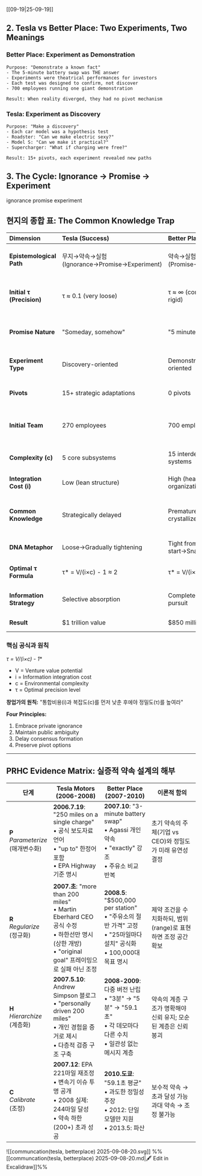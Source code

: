
[[09-19|25-09-19]]

## 2. Tesla vs Better Place: Two Experiments, Two Meanings

### Better Place: Experiment as Demonstration

```
Purpose: "Demonstrate a known fact"
- The 5-minute battery swap was THE answer
- Experiments were theatrical performances for investors
- Each test was designed to confirm, not discover
- 700 employees running one giant demonstration

Result: When reality diverged, they had no pivot mechanism
```

### Tesla: Experiment as Discovery

```
Purpose: "Make a discovery"
- Each car model was a hypothesis test
- Roadster: "Can we make electric sexy?"
- Model S: "Can we make it practical?"
- Supercharger: "What if charging were free?"

Result: 15+ pivots, each experiment revealed new paths
```

## 3. The Cycle: Ignorance → Promise → Experiment
ignorance promise experiment

## 현지의 종합 표: The Common Knowledge Trap

| Dimension                 | Tesla (Success)                            | Better Place (Failure)        | Key Insight                                 |
| :------------------------ | :----------------------------------------- | :---------------------------- | :------------------------------------------ |
| **Epistemological Path**  | 무지→약속→실험<br>(Ignorance→Promise→Experiment) | 약속→실험<br>(Promise→Experiment) | Missing ignorance stage = $850M loss        |
| **Initial τ (Precision)** | τ ≈ 0.1 (very loose)                       | τ ≈ ∞ (completely rigid)      | Start with low precision, earn it gradually |
| **Promise Nature**        | "Someday, somehow"                         | "5 minutes exactly"           | Strategic ambiguity preserves options       |
| **Experiment Type**       | Discovery-oriented                         | Demonstration-oriented        | Experiments should reveal, not confirm      |
| **Pivots**                | 15+ strategic adaptations                  | 0 pivots                      | Adaptation signals learning                 |
| **Initial Team**          | 270 employees                              | 700 employees                 | Smaller teams = lower integration cost (i)  |
| **Complexity (c)**        | 5 core subsystems                          | 15 interdependent systems     | Deliberately simplify complexity            |
| **Integration Cost (i)**  | Low (lean structure)                       | High (heavy organization)     | i×c must stay manageable                    |
| **Common Knowledge**      | Strategically delayed                      | Prematurely crystallized      | Prevent ignorance from becoming public      |
| **DNA Metaphor**          | Loose→Gradually tightening                 | Tight from start→Snapped      | Dynamic tension management                  |
| **Optimal τ Formula**     | τ* = V/(i×c) - 1 ≈ 2                       | τ* = V/(i×c) - 1 ≈ 0.05       | Actual τ must match optimal τ               |
| **Information Strategy**  | Selective absorption                       | Complete information pursuit  | "통합비용과 복잡도 관리 후 정보 흡수"                      |
| **Result**                | $1 trillion value                          | $850 million loss             | 1000x+ difference                           |

### 핵심 공식과 원칙

__τ_ = V/(i×c) - 1_*

- V = Venture value potential
- i = Information integration cost
- c = Environmental complexity
- τ = Optimal precision level

**창업가의 원칙:** "통합비용(i)과 복잡도(c)를 먼저 낮춘 후에야 정밀도(τ)를 높여라"

**Four Principles:**

1. Embrace private ignorance
2. Maintain public ambiguity
3. Delay consensus formation
4. Preserve pivot options
---

## PRHC Evidence Matrix: 실증적 약속 설계의 해부

| **단계**                             | **Tesla Motors (2006-2008)**                                                                                               | **Better Place (2007-2010)**                                                                     | **이론적 함의**                             |
| ---------------------------------- | -------------------------------------------------------------------------------------------------------------------------- | ------------------------------------------------------------------------------------------------ | -------------------------------------- |
| **P**<br>_Parameterize_<br>(매개변수화) | **2006.7.19**: "250 miles on a single charge"<br>• 공식 보도자료 언어<br>• "up to" 한정어 포함<br>• EPA Highway 기준 명시                   | **2007.10**: "3-minute battery swap"<br>• Agassi 개인 약속<br>• "exactly" 강조<br>• 주유소 비교 반복          | 초기 약속의 주체(기업 vs CEO)와 정밀도가 미래 유연성 결정   |
| **R**<br>_Regularize_<br>(정규화)     | **2007.초**: "more than 200 miles"<br>• Martin Eberhard CEO 공식 수정<br>• 하한선만 명시 (상한 개방)<br>• "original goal" 프레이밍으로 실패 아닌 조정 | **2008.5**: "$500,000 per station"<br>• "주유소의 절반 가격" 고정<br>• "25마일마다 설치" 공식화<br>• 100,000대 목표 명시 | 제약 조건을 수치화하되, 범위(range)로 표현하면 조정 공간 확보 |
| **H**<br>_Hierarchize_<br>(계층화)    | **2007.5.10**: Andrew Simpson 블로그<br>• "personally driven 200 miles"<br>• 개인 경험을 증거로 제시<br>• 다층적 검증 구조 구축                  | **2008-2009**: 다중 버전 난립<br>• "3분" → "5분" → "59.1초"<br>• 각 데모마다 다른 수치<br>• 일관성 없는 메시지 계층          | 약속의 계층 구조가 명확해야 신뢰 유지; 모순된 계층은 신뢰 붕괴   |
| **C**<br>_Calibrate_<br>(조정)       | **2007.12**: EPA 221마일 재조정<br>• 변속기 이슈 투명 공개<br>• 2008 실제: 244마일 달성<br>• 약속 하한(200+) 초과 성공                                 | **2010.도쿄**: "59.1초 평균"<br>• 과도한 정밀성 주장<br>• 2012: 단일 모델만 지원<br>• 2013.5: 파산                     | 보수적 약속 → 초과 달성 가능<br>과대 약속 → 조정 불가능    |
![[communcation(tesla, betterplace) 2025-09-08-20.svg]]
%%[[communcation(tesla, betterplace) 2025-09-08-20.md|🖋 Edit in Excalidraw]]%%